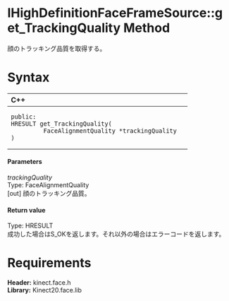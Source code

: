 IHighDefinitionFaceFrameSource::get\_TrackingQuality Method  
===========================================================  

顔のトラッキング品質を取得する。 <span id="syntaxSection"></span>

Syntax  
======  

<table>
<colgroup>
<col width="100%" />
</colgroup>
<thead>
<tr class="header">
<th align="left">C++</th>
</tr>
</thead>
<tbody>
<tr class="odd">
<td align="left"><pre><code>public:  
HRESULT get_TrackingQuality(  
         FaceAlignmentQuality *trackingQuality  
)</code></pre></td>
</tr>
</tbody>
</table>

<span id="ID4EG"></span>
#### Parameters  

*trackingQuality*    
Type: FaceAlignmentQuality  
[out] 顔のトラッキング品質。  

<span id="ID4EP"></span>
#### Return value  

Type: HRESULT  
成功した場合はS_OKを返します。それ以外の場合はエラーコードを返します。  

<span id="requirements"></span>

Requirements  
============  

**Header:** kinect.face.h  
**Library:** Kinect20.face.lib  



<!--Please do not edit the data in the comment block below.-->
<!--
TOCTitle : get_TrackingQuality Method
RLTitle : IHighDefinitionFaceFrameSource::get_TrackingQuality Method
KeywordK : get_TrackingQuality method
KeywordK : IHighDefinitionFaceFrameSource::get_TrackingQuality method
KeywordF : IHighDefinitionFaceFrameSource::get_TrackingQuality
KeywordF : get_TrackingQuality
KeywordF : Microsoft.Kinect.face.IHighDefinitionFaceFrameSource.get_TrackingQuality(FaceAlignmentQuality@)
KeywordA : M:Microsoft.Kinect.face.IHighDefinitionFaceFrameSource.get_TrackingQuality(FaceAlignmentQuality@)
AssetID : M:Microsoft.Kinect.face.IHighDefinitionFaceFrameSource.get_TrackingQuality(FaceAlignmentQuality@)
Locale : en-us
CommunityContent : 1
APIType : Managed
APILocation : 
APIName : Microsoft.Kinect.face.IHighDefinitionFaceFrameSource::get_TrackingQuality
TargetOS : Windows
TopicType : kbSyntax
DevLang : C++
DocSet : K4Wv2
ProjType : K4Wv2Proj
Technology : Kinect for Windows
Product : Kinect for Windows SDK v2
productversion : 20
-->
